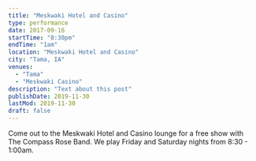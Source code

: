 ```yaml
---
title: "Meskwaki Hotel and Casino"
type: performance
date: 2017-09-16
startTime: "8:30pm"
endTime: "1am"
location: "Meskwaki Hotel and Casino"
city: "Tama, IA"
venues:
  - "Tama"
  - "Meskwaki Casino"
description: "Text about this post"
publishDate: 2019-11-30
lastMod: 2019-11-30
draft: false
---
```


Come out to the Meskwaki Hotel and Casino lounge for a free show with The Compass Rose Band. We play Friday and Saturday nights from 8:30 - 1:00am.
